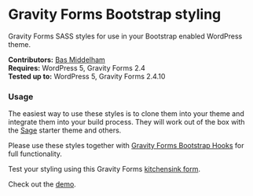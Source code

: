 # Gravity Forms Bootstrap styling
Gravity Forms SASS styles for use in your Bootstrap enabled WordPress theme.

__Contributors:__ [Bas Middelham](https://github.com/moshcat)  
__Requires:__ WordPress 5, Gravity Forms 2.4  
__Tested up to:__ WordPress 5, Gravity Forms 2.4.10  

### Usage
The easiest way to use these styles is to clone them into your theme and integrate them into your build process. They will work out of the box with the [Sage](https://github.com/roots/sage) starter theme and others.

Please use these styles together with [Gravity Forms Bootstrap Hooks](https://github.com/MoshCat/gravityforms-bootstrap-hooks) for full functionality.

Test your styling using this Gravity Forms [kitchensink form](https://github.com/MoshCat/gravityforms-kitchensink).

Check out the [demo](https://sagestarter.middelham.nl/gravityforms).

